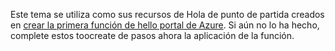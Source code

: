 Este tema se utiliza como sus recursos de Hola de punto de partida creados en [crear la primera función de hello portal de Azure](../articles/azure-functions/functions-create-first-azure-function.md). Si aún no lo ha hecho, complete estos toocreate de pasos ahora la aplicación de la función.

